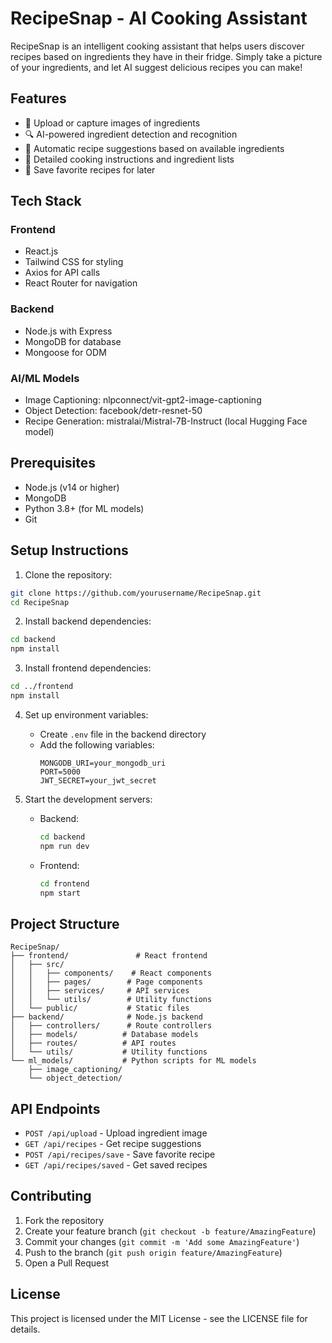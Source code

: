 # RecipeSnap - AI Cooking Assistant

RecipeSnap is an intelligent cooking assistant that helps users discover recipes based on ingredients they have in their fridge. Simply take a picture of your ingredients, and let AI suggest delicious recipes you can make!

## Features

- 📸 Upload or capture images of ingredients
- 🔍 AI-powered ingredient detection and recognition
- 📝 Automatic recipe suggestions based on available ingredients
- 🍳 Detailed cooking instructions and ingredient lists
- 💾 Save favorite recipes for later

## Tech Stack

### Frontend
- React.js
- Tailwind CSS for styling
- Axios for API calls
- React Router for navigation

### Backend
- Node.js with Express
- MongoDB for database
- Mongoose for ODM

### AI/ML Models
- Image Captioning: nlpconnect/vit-gpt2-image-captioning
- Object Detection: facebook/detr-resnet-50
- Recipe Generation: mistralai/Mistral-7B-Instruct (local Hugging Face model)

## Prerequisites

- Node.js (v14 or higher)
- MongoDB
- Python 3.8+ (for ML models)
- Git

## Setup Instructions

1. Clone the repository:
```bash
git clone https://github.com/yourusername/RecipeSnap.git
cd RecipeSnap
```

2. Install backend dependencies:
```bash
cd backend
npm install
```

3. Install frontend dependencies:
```bash
cd ../frontend
npm install
```

4. Set up environment variables:
   - Create `.env` file in the backend directory
   - Add the following variables:
     ```
     MONGODB_URI=your_mongodb_uri
     PORT=5000
     JWT_SECRET=your_jwt_secret
     ```

5. Start the development servers:
   - Backend:
     ```bash
     cd backend
     npm run dev
     ```
   - Frontend:
     ```bash
     cd frontend
     npm start
     ```

## Project Structure

```
RecipeSnap/
├── frontend/               # React frontend
│   ├── src/
│   │   ├── components/    # React components
│   │   ├── pages/        # Page components
│   │   ├── services/     # API services
│   │   └── utils/        # Utility functions
│   └── public/           # Static files
├── backend/              # Node.js backend
│   ├── controllers/      # Route controllers
│   ├── models/          # Database models
│   ├── routes/          # API routes
│   └── utils/           # Utility functions
└── ml_models/           # Python scripts for ML models
    ├── image_captioning/
    └── object_detection/
```

## API Endpoints

- `POST /api/upload` - Upload ingredient image
- `GET /api/recipes` - Get recipe suggestions
- `POST /api/recipes/save` - Save favorite recipe
- `GET /api/recipes/saved` - Get saved recipes

## Contributing

1. Fork the repository
2. Create your feature branch (`git checkout -b feature/AmazingFeature`)
3. Commit your changes (`git commit -m 'Add some AmazingFeature'`)
4. Push to the branch (`git push origin feature/AmazingFeature`)
5. Open a Pull Request

## License

This project is licensed under the MIT License - see the LICENSE file for details.